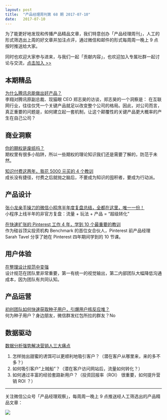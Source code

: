 ```yaml
---
layout: post
title:  "产品经理周刊第 68 期 2017-07-10"
date:   2017-07-10
--- 
```


为了能更好地发现和传播产品精品文章，我们特意创办「产品经理周刊」，人工的形式筛选出上周的好文章并加注点评，通过微信和邮件的形式每周周一晚上 9 点按时推送给大家。     

同时也欢迎大家参与进来，与我们一起「贡献内容」，也欢迎加入专属社群一起讨论与交流，[点击加入 >>](http://mp.weixin.qq.com/s/w8DK1vV0f3Hpj7u3fCNsiw)   

## 本期精品   

[为什么腾讯总能做出好产品？](https://mp.weixin.qq.com/s/692_yW0iM3Xs_XjGhblEDw)    
李翔对腾讯原副总裁、现猫眼 CEO 郑志昊的访谈，郑志昊的一个洞察是： 在互联网行业，往往仅凭一个关键产品就足以改变整个公司的格局。因此，对公司而言，真正重要的问题是，如何建立起一套机制，让这个颠覆性的关键产品更大概率的产生在自己公司？      

## 商业洞察  

[你的期权是废纸吗？](http://www.jianshu.com/p/d28f566fcd37)    
期权里有很多小陷阱，所以一些期权的理论知识我们还是需要了解的，防范于未然。   

[知识付费这两年，我花 5000 元买的 4 个教训](http://www.jianshu.com/p/008ad6673167)   
成长没有捷径，付费之后就抛之脑后，不要成为知识的囤积者，要成为行动派。    

## 产品设计 

[张小龙亲手操刀的微信小程序半年度复盘总结，全都在这里，唯一一份！](https://mp.weixin.qq.com/s/bzgLV74TEspwFDvlANvDBw)    
小程序上线半年的非官方复盘：流量 + 玩法 + 产品 = “超级转化”   

[在快速扩张的 Pinterest 工作 4 年，学到 10 个最重要的教训](https://mp.weixin.qq.com/s/5EiRif6hVYPIvEufczByLQ)    
作为硅谷顶尖投资机构 Benchmark 的首位女合伙人，Pinterest 前产品经理 Sarah Tavel 分享了她在 Pinterest 四年期间学到的 10 节课。    

## 用户体验

[在整理设计规范中变强](https://mp.weixin.qq.com/s/O6dI2STU9ZPqsrRymA6pUg)    
设计规范在团队里非常重要，第一有统一的视觉输出，第二内部团队大幅降低沟通成本，因为团队有共同认知。   

## 产品运营

[初创团队如何快速获取种子用户，引爆用户核反应堆？](http://www.toutiao.com/a6439127367646216450/)   
何为种子用户？身边朋友，微信群发红包所拉的群友？No   

## 数据驱动

[数据分析强势解决营销人三大痛点](https://mp.weixin.qq.com/s/5FznuHQFVWmPhYGLKfZD7Q)   
1. 怎样抛出甜蜜的诱饵可以更顺利地吸引客户？（潜在客户从哪里来，来的多不多？）    
2. 如何吸引客户“上贼船”？（潜在客户访问网站后，流量如何转化？）     
3. 如何通过丰富的经验套路新用户？（投资回报率（ROI） 很重要，如何提升营销 ROI ？）  

---
关注微信公众号「产品经理观察」，每周周一晚上 9 点推送经人工筛选出的产品精品文章：
  
![](http://com-4jplus-temp.qiniudn.com/pmweekly-weixin.jpg)   